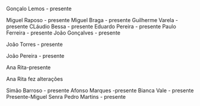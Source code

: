 

Gonçalo Lemos - presente

Miguel Raposo - presente
Miguel Braga - presente
Guilherme Varela - presente
CLáudio Bessa - presente
Eduardo Pereira - presente
Paulo Ferreira - presente
João Gonçalves - presente

João Torres - presente

João Pereira - presente

Ana Rita-presente

Ana Rita fez alterações

Simão Barroso - presente
Afonso Marques -presente
Bianca Vale - presente
Presente-Miguel Senra
Pedro Martins - presente
